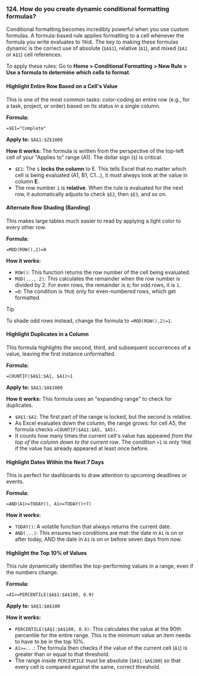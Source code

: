 ### 124. How do you create dynamic conditional formatting formulas?

Conditional formatting becomes incredibly powerful when you use custom formulas. A formula-based rule applies formatting to a cell whenever the formula you write evaluates to `TRUE`. The key to making these formulas dynamic is the correct use of absolute (`$A$1`), relative (`A1`), and mixed (`$A1` or `A$1`) cell references.

To apply these rules: Go to **Home > Conditional Formatting > New Rule > Use a formula to determine which cells to format**.

#### Highlight Entire Row Based on a Cell's Value

This is one of the most common tasks: color-coding an entire row (e.g., for a task, project, or order) based on its status in a single column.

**Formula:**
```excel
=$E1="Complete"
```
**Apply to:** `$A$1:$Z$1000`

**How it works:**
The formula is written from the perspective of the top-left cell of your "Applies to" range (A1). The dollar sign (`$`) is critical.
*   `$E1`: The `$` **locks the column** to E. This tells Excel that no matter which cell is being evaluated (A1, B1, C1...), it must always look at the value in column **E**.
*   The row number `1` is **relative**. When the rule is evaluated for the next row, it automatically adjusts to check `$E2`, then `$E3`, and so on.

#### Alternate Row Shading (Banding)

This makes large tables much easier to read by applying a light color to every other row.

**Formula:**
```excel
=MOD(ROW(),2)=0
```

**How it works:**
*   `ROW()`: This function returns the row number of the cell being evaluated.
*   `MOD(..., 2)`: This calculates the remainder when the row number is divided by 2. For even rows, the remainder is `0`; for odd rows, it is `1`.
*   `=0`: The condition is `TRUE` only for even-numbered rows, which get formatted.

> [!TIP]
> To shade odd rows instead, change the formula to `=MOD(ROW(),2)=1`.

#### Highlight Duplicates in a Column

This formula highlights the second, third, and subsequent occurrences of a value, leaving the first instance unformatted.

**Formula:**
```excel
=COUNTIF($A$1:$A1, $A1)>1
```
**Apply to:** `$A$1:$A$1000`

**How it works:**
This formula uses an "expanding range" to check for duplicates.
*   `$A$1:$A1`: The first part of the range is locked, but the second is relative.
*   As Excel evaluates down the column, the range grows: for cell A5, the formula checks `=COUNTIF($A$1:$A5, $A5)`.
*   It counts how many times the current cell's value has appeared *from the top of the column down to the current row*. The condition `>1` is only `TRUE` if the value has already appeared at least once before.

#### Highlight Dates Within the Next 7 Days

This is perfect for dashboards to draw attention to upcoming deadlines or events.

**Formula:**
```excel
=AND(A1>=TODAY(), A1<=TODAY()+7)
```

**How it works:**
*   `TODAY()`: A volatile function that always returns the current date.
*   `AND(...)`: This ensures two conditions are met: the date in `A1` is on or after today, AND the date in `A1` is on or before seven days from now.

#### Highlight the Top 10% of Values

This rule dynamically identifies the top-performing values in a range, even if the numbers change.

**Formula:**
```excel
=A1>=PERCENTILE($A$1:$A$100, 0.9)
```
**Apply to:** `$A$1:$A$100`

**How it works:**
*   `PERCENTILE($A$1:$A$100, 0.9)`: This calculates the value at the 90th percentile for the entire range. This is the minimum value an item needs to have to be in the top 10%.
*   `A1>=...`: The formula then checks if the value of the current cell (`A1`) is greater than or equal to that threshold.
*   The range inside `PERCENTILE` must be absolute (`$A$1:$A$100`) so that every cell is compared against the same, correct threshold.
